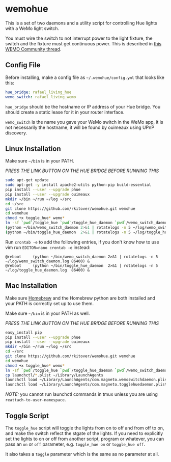 # wemohue 

This is a set of two daemons and a utility script for controlling Hue lights
with a WeMo light switch.

You must wire the switch to not interrupt power to the light fixture, the switch
and the fixture must get continuous power. This is described in [this WEMO
Community
thread](http://community.wemothat.com/t5/WEMO-Application/Phillips-Hue-WeMo-LIght-Switch-and-IFTTT/td-p/6888
"WEMO Community Thread About Hue Lights").

## Config File

Before installing, make a config file as `~/.wemohue/config.yml` that looks like this:

```yaml
hue_bridge: rafael_living_hue
wemo_switch: rafael_living_wemo
```

`hue_bridge` should be the hostname or IP address of your Hue bridge. You
should create a static lease for it in your router interface.

`wemo_switch` is the name you gave your WeMo switch in the WeMo app, it is not
necessarily the hostname, it will be found by ouimeaux using UPnP discovery.

## Linux Installation

Make sure `~/bin` is in your PATH.

*PRESS THE LINK BUTTON ON THE HUE BRIDGE BEFORE RUNNING THIS*

```bash
sudo apt-get update
sudo apt-get -y install apache2-utils python-pip build-essential
pip install --user --upgrade phue
pip install --user --upgrade ouimeaux
mkdir ~/bin ~/run ~/log ~/src
cd ~/src
git clone https://github.com/rkitover/wemohue.git wemohue
cd wemohue
chmod +x toggle_hue* wemo*
ln -sf `pwd`/toggle_hue `pwd`/toggle_hue_daemon `pwd`/wemo_switch_daemon ~/bin
(python ~/bin/wemo_switch_daemon 2>&1 | rotatelogs -n 5 ~/log/wemo_switch_daemon.log 86400) & disown
(python ~/bin/toggle_hue_daemon  2>&1 | rotatelogs -n 5 ~/log/toggle_hue_daemon.log  86400) & disown

```

Run `crontab -e` to add the following entries, if you don't know how to use vim
run `EDITOR=nano crontab -e` instead:

```crontab
@reboot     (python ~/bin/wemo_switch_daemon 2>&1 | rotatelogs -n 5 ~/log/wemo_switch_daemon.log 86400) &
@reboot     (python ~/bin/toggle_hue_daemon  2>&1 | rotatelogs -n 5 ~/log/toggle_hue_daemon.log  86400) &
```

## Mac Installation

Make sure [Homebrew](http://brew.sh "Mac Homebrew") and the Homebrew python are
both installed and your PATH is correctly set up to use them.

Make sure `~/bin` is in your PATH as well.

*PRESS THE LINK BUTTON ON THE HUE BRIDGE BEFORE RUNNING THIS*

```bash
easy_install pip
pip install --user --upgrade phue
pip install --user --upgrade ouimeaux
mkdir ~/bin ~/run ~/log ~/src
cd ~/src
git clone https://github.com/rkitover/wemohue.git wemohue
cd wemohue
chmod +x toggle_hue* wemo*
ln -sf `pwd`/toggle_hue `pwd`/toggle_hue_daemon `pwd`/wemo_switch_daemon ~/bin
cp launchctl/*.plist ~/Library/LaunchAgents
launchctl load ~/Library/LaunchAgents/com.magneto.wemoswitchdaemon.plist
launchctl load ~/Library/LaunchAgents/com.magneto.togglehuedaemon.plist

```

*NOTE:* you cannot run launchctl commands in tmux unless you are using
`reattach-to-user-namespace`.

## Toggle Script

The `toggle_hue` script will toggle the lights from on to off and from off to
on, and make the switch reflect the stgate of the lights. If you need to
explicitly set the lights to on or off from another script, program or
whatever, you can pass an `on` or `off` parameter, e.g. `toggle_hue on` or
`toggle_hue off`.

It also takes a `toggle` parameter which is the same as no parameter at all.
